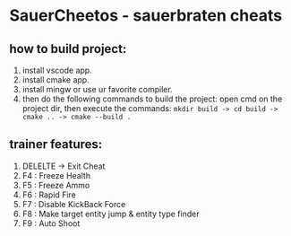 # SauerCheetos - sauerbraten cheats

## how to build project:
1. install vscode app.
2. install cmake app.
3. install mingw or use ur favorite compiler.
4. then do the following commands to build the project: open cmd on the project dir, then execute the commands: `mkdir build -> cd build -> cmake .. -> cmake --build .`

## trainer features:
1. DELELTE -> Exit Cheat
2. F4 : Freeze Health
3. F5 : Freeze Ammo
4. F6 : Rapid Fire
5. F7 : Disable KickBack Force
6. F8 : Make target entity jump & entity type finder
7. F9 : Auto Shoot
